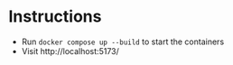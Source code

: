 # Instructions

- Run `docker compose up --build` to start the containers
- Visit http://localhost:5173/
